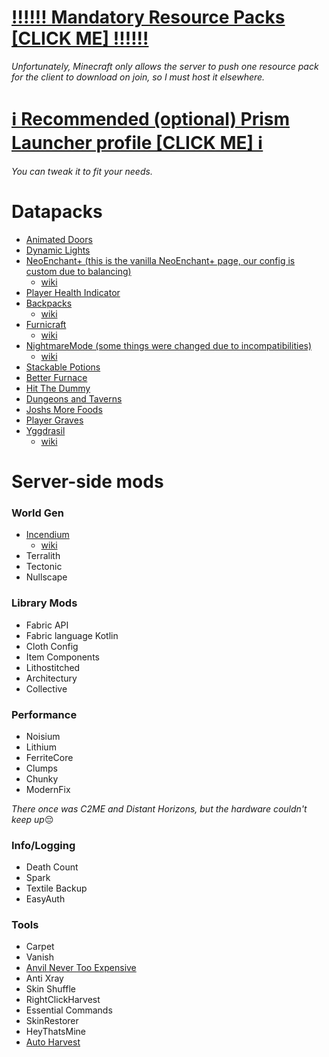 # [‼️‼️‼️ Mandatory Resource Packs [CLICK ME] ‼️‼️‼️](https://drive.proton.me/urls/WC7FGTEBXR#HFq21ElbsgxE)
*Unfortunately, Minecraft only allows the server to push one resource pack for the client to download on join, so I must host it elsewhere.*
​

# [ℹ️ Recommended (optional) Prism Launcher profile [CLICK ME] ℹ️](https://drive.proton.me/urls/WZ7FSAN38R#PCQRJSMpwLpd)
*You can tweak it to fit your needs.*
​
​
​

# Datapacks
- [Animated Doors](https://modrinth.com/resourcepack/animated-doors)
- [Dynamic Lights](https://modrinth.com/datapack/dynamic-lights) 
- [NeoEnchant+ (this is the vanilla NeoEnchant+ page, our config is custom due to balancing)](https://modrinth.com/project/BynmO8IO)
  - [wiki](https://hardels-organization.gitbook.io/voxel/neo-enchant+/getting-started)
- [Player Health Indicator](https://modrinth.com/project/OCf6QSF2) 
- [Backpacks](https://modrinth.com/datapack/vanilla-backpacks)
  - [wiki](https://github.com/Eclipse-Studios/backpacks/wiki/Table-of-Contents)
- [Furnicraft](https://modrinth.com/datapack/ketkets-furnicraft)
  - [wiki](https://github.com/efeketket/furnicraft/wiki)
- [NightmareMode (some things were changed due to incompatibilities)](https://modrinth.com/datapack/nightmare-mode)
  - [wiki](https://gamingbarn.net/Datapacks/12)
- [Stackable Potions](https://modrinth.com/datapack/stackable-potions)
- [Better Furnace](https://modrinth.com/datapack/better-furnace)
- [Hit The Dummy](https://modrinth.com/project/1iWHuzOM)
- [Dungeons and Taverns](https://modrinth.com/datapack/dungeons-and-taverns)
- [Joshs More Foods](https://modrinth.com/datapack/joshs-more-foods)
- [Player Graves](https://modrinth.com/datapack/player-graves)
- [Yggdrasil](https://modrinth.com/datapack/yggdrasil-structure)
  - [wiki](https://voxel.hardel.io/en-us/datapacks/yggdrasil)

# Server-side mods
### World Gen
- [Incendium](https://modrinth.com/datapack/incendium)
  - [wiki](https://stardustlabs.miraheze.org/wiki/Incendium)
- Terralith
- Tectonic
- Nullscape

### Library Mods
- Fabric API
- Fabric language Kotlin
- Cloth Config
- Item Components
- Lithostitched
- Architectury
- Collective

### Performance
- Noisium
- Lithium
- FerriteCore
- Clumps
- Chunky
- ModernFix
  

 *There once was C2ME and Distant Horizons, but the hardware couldn't keep up*😔

### Info/Logging
- Death Count
- Spark
- Textile Backup
- EasyAuth

### Tools
- Carpet
- Vanish
- [Anvil Never Too Expensive](https://modrinth.com/mod/ante)
- Anti Xray
- Skin Shuffle
- RightClickHarvest
- Essential Commands
- SkinRestorer
- HeyThatsMine
- [Auto Harvest](https://modrinth.com/datapack/auto-harvest)
